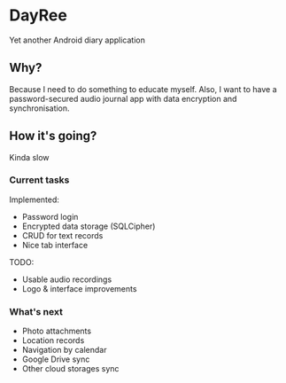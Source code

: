 # DayRee
Yet another Android diary application

## Why?
Because I need to do something to educate myself. 
Also, I want to have a password-secured audio journal app with data encryption and synchronisation.

## How it's going?
Kinda slow

### Current tasks
Implemented:
* Password login
* Encrypted data storage (SQLCipher)
* CRUD for text records
* Nice tab interface

TODO:
* Usable audio recordings
* Logo & interface improvements

### What's next
* Photo attachments
* Location records
* Navigation by calendar
* Google Drive sync
* Other cloud storages sync
